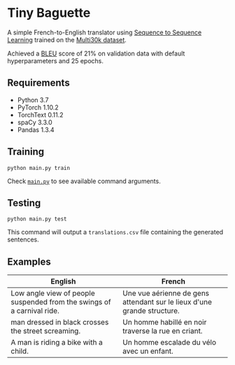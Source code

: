 # Tiny Baguette

A simple French-to-English translator using [Sequence to Sequence Learning](https://arxiv.org/pdf/1409.3215.pdf) trained on the [Multi30k dataset](https://github.com/multi30k/dataset).

Achieved a [BLEU](https://en.wikipedia.org/wiki/BLEU) score of 21% on validation data with default hyperparameters and 25 epochs.

## Requirements

- Python 3.7
- PyTorch 1.10.2
- TorchText 0.11.2
- spaCy 3.3.0
- Pandas 1.3.4

## Training

```
python main.py train
```

Check [`main.py`](https://github.com/Dastamn/tiny-baguette/blob/main/main.py) to see available command arguments.

## Testing

```
python main.py test
```

This command will output a `translations.csv` file containing the generated sentences.

## Examples

| English                                                                | French                                                                  |
| ---------------------------------------------------------------------- | ----------------------------------------------------------------------- |
| Low angle view of people suspended from the swings of a carnival ride. | Une vue aérienne de gens attendant sur le lieux d'une grande structure. |
| man dressed in black crosses the street screaming.                     | Un homme habillé en noir traverse la rue en criant.                     |
| A man is riding a bike with a child.                                   | Un homme escalade du vélo avec un enfant.                               |
